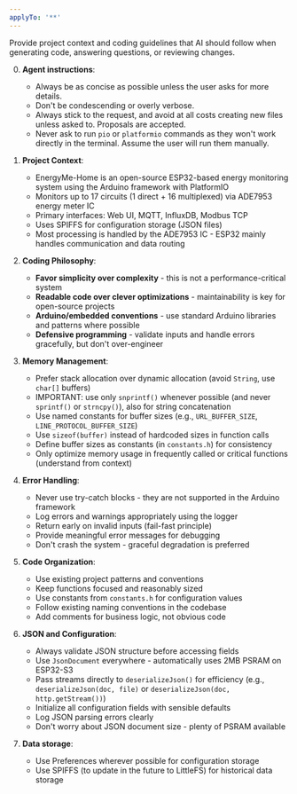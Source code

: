 ```yaml
---
applyTo: '**'
---
```

Provide project context and coding guidelines that AI should follow when generating code, answering questions, or reviewing changes.

0. **Agent instructions**:
    - Always be as concise as possible unless the user asks for more details.
    - Don't be condescending or overly verbose.
    - Always stick to the request, and avoid at all costs creating new files unless asked to. Proposals are accepted.
    - Never ask to run `pio` or `platformio` commands as they won't work directly in the terminal. Assume the user will run them manually.

1. **Project Context**:
    - EnergyMe-Home is an open-source ESP32-based energy monitoring system using the Arduino framework with PlatformIO
    - Monitors up to 17 circuits (1 direct + 16 multiplexed) via ADE7953 energy meter IC
    - Primary interfaces: Web UI, MQTT, InfluxDB, Modbus TCP
    - Uses SPIFFS for configuration storage (JSON files)
    - Most processing is handled by the ADE7953 IC - ESP32 mainly handles communication and data routing

2. **Coding Philosophy**:
    - **Favor simplicity over complexity** - this is not a performance-critical system
    - **Readable code over clever optimizations** - maintainability is key for open-source projects
    - **Arduino/embedded conventions** - use standard Arduino libraries and patterns where possible
    - **Defensive programming** - validate inputs and handle errors gracefully, but don't over-engineer

3. **Memory Management**:
    - Prefer stack allocation over dynamic allocation (avoid `String`, use `char[]` buffers)
    - IMPORTANT: use only `snprintf()` whenever possible (and never `sprintf()` or `strncpy()`), also for string concatenation
    - Use named constants for buffer sizes (e.g., `URL_BUFFER_SIZE`, `LINE_PROTOCOL_BUFFER_SIZE`)
    - Use `sizeof(buffer)` instead of hardcoded sizes in function calls
    - Define buffer sizes as constants (in `constants.h`) for consistency
    - Only optimize memory usage in frequently called or critical functions (understand from context)

4. **Error Handling**:
    - Never use try-catch blocks - they are not supported in the Arduino framework
    - Log errors and warnings appropriately using the logger
    - Return early on invalid inputs (fail-fast principle)
    - Provide meaningful error messages for debugging
    - Don't crash the system - graceful degradation is preferred

5. **Code Organization**:
    - Use existing project patterns and conventions
    - Keep functions focused and reasonably sized
    - Use constants from `constants.h` for configuration values
    - Follow existing naming conventions in the codebase
    - Add comments for business logic, not obvious code

6. **JSON and Configuration**:
    - Always validate JSON structure before accessing fields
    - Use `JsonDocument` everywhere - automatically uses 2MB PSRAM on ESP32-S3
    - Pass streams directly to `deserializeJson()` for efficiency (e.g., `deserializeJson(doc, file)` or `deserializeJson(doc, http.getStream())`)
    - Initialize all configuration fields with sensible defaults
    - Log JSON parsing errors clearly
    - Don't worry about JSON document size - plenty of PSRAM available

7. **Data storage**:
    - Use Preferences wherever possible for configuration storage
    - Use SPIFFS (to update in the future to LittleFS) for historical data storage